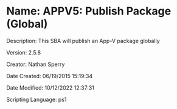 ﻿# Name: APPV5: Publish Package (Global)

Description: This SBA will publish an App-V package globally

Version: 2.5.8

Creator: Nathan Sperry

Date Created: 06/19/2015 15:19:34

Date Modified: 10/12/2022 12:37:31

Scripting Language: ps1

